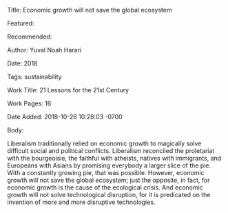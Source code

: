 Title: Economic growth will not save the global ecosystem

Featured: 

Recommended: 

Author: Yuval Noah Harari

Date: 2018

Tags: sustainability

Work Title: 21 Lessons for the 21st Century

Work Pages:  16

Date Added: 2018-10-26 10:28:03 -0700

Body:

Liberalism traditionally relied on economic growth to magically solve difficult social and political conflicts. Liberalism reconciled the proletariat with the bourgeoisie, the faithful with atheists, natives with immigrants, and Europeans with Asians by promising everybody a larger slice of the pie. With a constantly growing pie, that was possible. However, economic growth will not save the global ecosystem; just the opposite, in fact, for economic growth is the cause of the ecological crisis. And economic growth will not solve technological disruption, for it is predicated on the invention of more and more disruptive technologies. 


